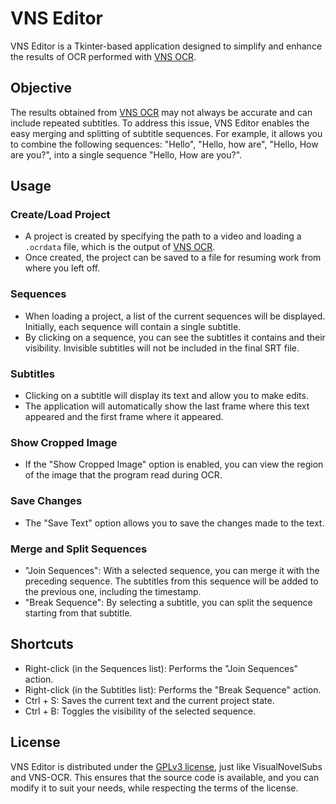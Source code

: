 # VNS Editor

VNS Editor is a Tkinter-based application designed to simplify and enhance the results of OCR performed with [VNS OCR](https://github.com/nidoverso/vns-ocr).

## Objective

The results obtained from [VNS OCR](https://github.com/nidoverso/vns-ocr) may not always be accurate and can include repeated subtitles. To address this issue, VNS Editor enables the easy merging and splitting of subtitle sequences. For example, it allows you to combine the following sequences: "Hello", "Hello, how are", "Hello, How are you?", into a single sequence "Hello, How are you?".

## Usage

### Create/Load Project

- A project is created by specifying the path to a video and loading a `.ocrdata` file, which is the output of [VNS OCR](https://github.com/nidoverso/vns-ocr).
- Once created, the project can be saved to a file for resuming work from where you left off.

### Sequences

- When loading a project, a list of the current sequences will be displayed. Initially, each sequence will contain a single subtitle.
- By clicking on a sequence, you can see the subtitles it contains and their visibility. Invisible subtitles will not be included in the final SRT file.

### Subtitles

- Clicking on a subtitle will display its text and allow you to make edits.
- The application will automatically show the last frame where this text appeared and the first frame where it appeared.

### Show Cropped Image

- If the "Show Cropped Image" option is enabled, you can view the region of the image that the program read during OCR.

### Save Changes

- The "Save Text" option allows you to save the changes made to the text.

### Merge and Split Sequences

- "Join Sequences": With a selected sequence, you can merge it with the preceding sequence. The subtitles from this sequence will be added to the previous one, including the timestamp.
- "Break Sequence": By selecting a subtitle, you can split the sequence starting from that subtitle.

## Shortcuts

- Right-click (in the Sequences list): Performs the "Join Sequences" action.
- Right-click (in the Subtitles list): Performs the "Break Sequence" action.
- Ctrl + S: Saves the current text and the current project state.
- Ctrl + B: Toggles the visibility of the selected sequence.

## License

VNS Editor is distributed under the [GPLv3 license](https://www.gnu.org/licenses/gpl-3.0.en.html), just like VisualNovelSubs and VNS-OCR. This ensures that the source code is available, and you can modify it to suit your needs, while respecting the terms of the license.